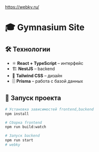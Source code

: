 https://webky.ru/

# 🎓 Gymnasium Site  

## 🛠 Технологии  
- ⚛ **React + TypeScript** – интерфейс  
- 🏗 **NestJS** – backend  
- 🎨 **Tailwind CSS** –  дизайн  
- 🗄 **Prisma** – работа с базой данных  


## 🚀 Запуск проекта  
```sh
# Установка зависимостей frontend,backend
npm install

# Сборка frontend
npm run build:watch

# Запуск backend
npm run start
# webky

